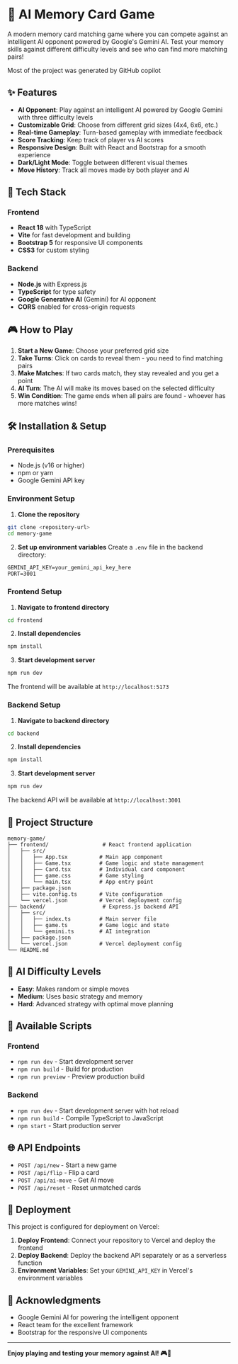 # 🧠 AI Memory Card Game

A modern memory card matching game where you can compete against an intelligent AI opponent powered by Google's Gemini AI. Test your memory skills against different difficulty levels and see who can find more matching pairs!

Most of the project was generated by GitHub copilot

## ✨ Features

- **AI Opponent**: Play against an intelligent AI powered by Google Gemini with three difficulty levels
- **Customizable Grid**: Choose from different grid sizes (4x4, 6x6, etc.)
- **Real-time Gameplay**: Turn-based gameplay with immediate feedback
- **Score Tracking**: Keep track of player vs AI scores
- **Responsive Design**: Built with React and Bootstrap for a smooth experience
- **Dark/Light Mode**: Toggle between different visual themes
- **Move History**: Track all moves made by both player and AI

## 🚀 Tech Stack

### Frontend
- **React 18** with TypeScript
- **Vite** for fast development and building
- **Bootstrap 5** for responsive UI components
- **CSS3** for custom styling

### Backend
- **Node.js** with Express.js
- **TypeScript** for type safety
- **Google Generative AI** (Gemini) for AI opponent
- **CORS** enabled for cross-origin requests

## 🎮 How to Play

1. **Start a New Game**: Choose your preferred grid size
2. **Take Turns**: Click on cards to reveal them - you need to find matching pairs
3. **Make Matches**: If two cards match, they stay revealed and you get a point
4. **AI Turn**: The AI will make its moves based on the selected difficulty
5. **Win Condition**: The game ends when all pairs are found - whoever has more matches wins!

## 🛠️ Installation & Setup

### Prerequisites
- Node.js (v16 or higher)
- npm or yarn
- Google Gemini API key

### Environment Setup

1. **Clone the repository**
```bash
git clone <repository-url>
cd memory-game
```

2. **Set up environment variables**
Create a `.env` file in the backend directory:
```env
GEMINI_API_KEY=your_gemini_api_key_here
PORT=3001
```

### Frontend Setup

1. **Navigate to frontend directory**
```bash
cd frontend
```

2. **Install dependencies**
```bash
npm install
```

3. **Start development server**
```bash
npm run dev
```

The frontend will be available at `http://localhost:5173`

### Backend Setup

1. **Navigate to backend directory**
```bash
cd backend
```

2. **Install dependencies**
```bash
npm install
```

3. **Start development server**
```bash
npm run dev
```

The backend API will be available at `http://localhost:3001`

## 📁 Project Structure

```
memory-game/
├── frontend/                 # React frontend application
│   ├── src/
│   │   ├── App.tsx          # Main app component
│   │   ├── Game.tsx         # Game logic and state management
│   │   ├── Card.tsx         # Individual card component
│   │   ├── game.css         # Game styling
│   │   └── main.tsx         # App entry point
│   ├── package.json
│   ├── vite.config.ts       # Vite configuration
│   └── vercel.json          # Vercel deployment config
├── backend/                  # Express.js backend API
│   ├── src/
│   │   ├── index.ts         # Main server file
│   │   ├── game.ts          # Game logic and state
│   │   └── gemini.ts        # AI integration
│   ├── package.json
│   └── vercel.json          # Vercel deployment config
└── README.md
```

## 🎯 AI Difficulty Levels

- **Easy**: Makes random or simple moves
- **Medium**: Uses basic strategy and memory
- **Hard**: Advanced strategy with optimal move planning

## 🔧 Available Scripts

### Frontend
- `npm run dev` - Start development server
- `npm run build` - Build for production
- `npm run preview` - Preview production build

### Backend
- `npm run dev` - Start development server with hot reload
- `npm run build` - Compile TypeScript to JavaScript
- `npm start` - Start production server

## 🌐 API Endpoints

- `POST /api/new` - Start a new game
- `POST /api/flip` - Flip a card
- `POST /api/ai-move` - Get AI move
- `POST /api/reset` - Reset unmatched cards

## 🚀 Deployment

This project is configured for deployment on Vercel:

1. **Deploy Frontend**: Connect your repository to Vercel and deploy the frontend
2. **Deploy Backend**: Deploy the backend API separately or as a serverless function
3. **Environment Variables**: Set your `GEMINI_API_KEY` in Vercel's environment variables

## 🙏 Acknowledgments

- Google Gemini AI for powering the intelligent opponent
- React team for the excellent framework
- Bootstrap for the responsive UI components

---

**Enjoy playing and testing your memory against AI! 🎮🧠**